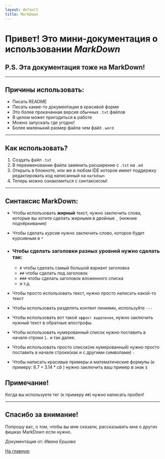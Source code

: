 ```yaml
---
layout: default
title: MarkDown
---
```


# Привет! Это мини-документация о использовании *MarkDown*
## P.S. Эта документация тоже на MarkDown!

---

## Причины использовать:
- Писать README
- Писать какие-то документации в красивой форме
- Это более прокачанная версия обычных `.txt` файлов
- В целом может пригодиться в работе
- Можно запускать где угодно!
- Более маленький размер файла чем файл `.word`

---

## Как использовать?
1. Создать файл `.txt`
2. В переименовании файла заменить расширение с `.txt` на `.md`
3. Открыть в блокноте, или же в любом IDE которое имеет поддержку редактировать код написанный на `markdown`
4. Теперь можно ознакомиться с синтаксисом!

---

## Синтаксис MarkDown:
- Чтобы использовать __жирный__ текст, нужно заключить слова, которые вы хотите сделать жирными в двойные `_` (нижние подчёркивания)

- Чтобы сделать *курсив* нужно заключить слово, которое будет курсивным в `*`

- ### Чтобы сделать заголовки разных уровней нужно сделать так:
  - `#` чтобы сделать самый большой вариант заголовка
  - `##` чтобы сделать под заголовок
  - `###` чтобы сделать заголовок вложенного списка
  - и т.д.


- Чтобы просто использовать текст, нужно просто написать какой-то текст


- Чтобы использовать разделять контент линиями, используйте `---`


- Чтобы использовать вот такой `эффект выделения`, нужно заключить нужный текст в обратные апострофы.


- Чтобы использовать нумерованный список нужно поставить в начале строки `1.` и так далее.


- Чтобы использовать просто список(не нумерованный) нужно просто поставить в начале строки(как и с другими символами) `-`


- Чтобы написать красивые примеры и математические формулы (к примеру: $6.7 + 3.14 * cb$ ) нужно заключить ваш пример в знак `$`


## Примечание!

Когда вы используете тег (к примеру `##`) нужно написать пробел!

---

## Спасибо за внимание!

Попрошу вас, о том, чтобы вы мне сказали, рассказывать мне о других фишках MarkDown если нужно.

Документация от: *Ивана Ершова*

[На главную](/index.md)

